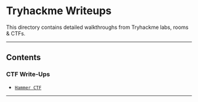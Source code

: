 # Tryhackme Writeups

This directory contains detailed walkthroughs from Tryhackme labs, rooms & CTFs.

---

## Contents

### CTF Write-Ups  

- [`Hammer CTF`](./hammer-ctf/hammer-ctf-writeup.md)

---